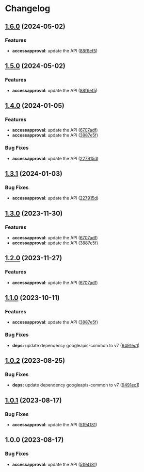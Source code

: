 # Changelog

## [1.6.0](https://github.com/googleapis/google-api-nodejs-client/compare/accessapproval-v1.5.0...accessapproval-v1.6.0) (2024-05-02)


### Features

* **accessapproval:** update the API ([88f6ef5](https://github.com/googleapis/google-api-nodejs-client/commit/88f6ef52f6b19a90962acb1604694da5e22af1d0))

## [1.5.0](https://github.com/googleapis/google-api-nodejs-client/compare/accessapproval-v1.4.0...accessapproval-v1.5.0) (2024-05-02)


### Features

* **accessapproval:** update the API ([88f6ef5](https://github.com/googleapis/google-api-nodejs-client/commit/88f6ef52f6b19a90962acb1604694da5e22af1d0))

## [1.4.0](https://github.com/googleapis/google-api-nodejs-client/compare/accessapproval-v1.3.1...accessapproval-v1.4.0) (2024-01-05)


### Features

* **accessapproval:** update the API ([6707adf](https://github.com/googleapis/google-api-nodejs-client/commit/6707adfe579c58e495bff49aa666ae594cfc1afe))
* **accessapproval:** update the API ([3887e5f](https://github.com/googleapis/google-api-nodejs-client/commit/3887e5f9be3f3de36c9e418bf4cccab2fe332fea))


### Bug Fixes

* **accessapproval:** update the API ([227915d](https://github.com/googleapis/google-api-nodejs-client/commit/227915d92f792529be0b15608cc3f3feaaa5b838))

## [1.3.1](https://github.com/googleapis/google-api-nodejs-client/compare/accessapproval-v1.3.0...accessapproval-v1.3.1) (2024-01-03)


### Bug Fixes

* **accessapproval:** update the API ([227915d](https://github.com/googleapis/google-api-nodejs-client/commit/227915d92f792529be0b15608cc3f3feaaa5b838))

## [1.3.0](https://github.com/googleapis/google-api-nodejs-client/compare/accessapproval-v1.2.0...accessapproval-v1.3.0) (2023-11-30)


### Features

* **accessapproval:** update the API ([6707adf](https://github.com/googleapis/google-api-nodejs-client/commit/6707adfe579c58e495bff49aa666ae594cfc1afe))
* **accessapproval:** update the API ([3887e5f](https://github.com/googleapis/google-api-nodejs-client/commit/3887e5f9be3f3de36c9e418bf4cccab2fe332fea))

## [1.2.0](https://github.com/googleapis/google-api-nodejs-client/compare/accessapproval-v1.1.0...accessapproval-v1.2.0) (2023-11-27)


### Features

* **accessapproval:** update the API ([6707adf](https://github.com/googleapis/google-api-nodejs-client/commit/6707adfe579c58e495bff49aa666ae594cfc1afe))

## [1.1.0](https://github.com/googleapis/google-api-nodejs-client/compare/accessapproval-v1.0.2...accessapproval-v1.1.0) (2023-10-11)


### Features

* **accessapproval:** update the API ([3887e5f](https://github.com/googleapis/google-api-nodejs-client/commit/3887e5f9be3f3de36c9e418bf4cccab2fe332fea))


### Bug Fixes

* **deps:** update dependency googleapis-common to v7 ([9491ec1](https://github.com/googleapis/google-api-nodejs-client/commit/9491ec1cdc3c413e7d73edcfcd59cf5c28a7c855))

## [1.0.2](https://github.com/googleapis/google-api-nodejs-client/compare/accessapproval-v1.0.1...accessapproval-v1.0.2) (2023-08-25)


### Bug Fixes

* **deps:** update dependency googleapis-common to v7 ([9491ec1](https://github.com/googleapis/google-api-nodejs-client/commit/9491ec1cdc3c413e7d73edcfcd59cf5c28a7c855))

## [1.0.1](https://github.com/googleapis/google-api-nodejs-client/compare/accessapproval-v1.0.0...accessapproval-v1.0.1) (2023-08-17)


### Bug Fixes

* **accessapproval:** update the API ([5194181](https://github.com/googleapis/google-api-nodejs-client/commit/519418151e94b0860dd3748fc875d1ebad7cce3f))

## 1.0.0 (2023-08-17)


### Bug Fixes

* **accessapproval:** update the API ([5194181](https://github.com/googleapis/google-api-nodejs-client/commit/519418151e94b0860dd3748fc875d1ebad7cce3f))
